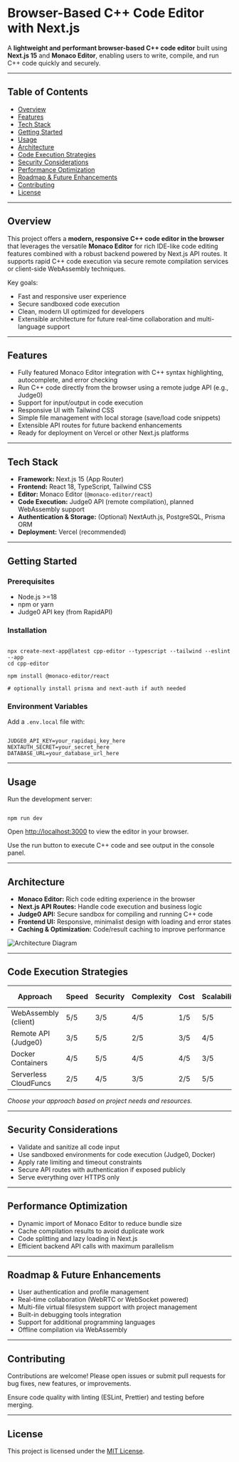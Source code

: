# Browser-Based C++ Code Editor with Next.js

A **lightweight and performant browser-based C++ code editor** built using **Next.js 15** and **Monaco Editor**, enabling users to write, compile, and run C++ code quickly and securely.

---

## Table of Contents

- [Overview](#overview)
- [Features](#features)
- [Tech Stack](#tech-stack)
- [Getting Started](#getting-started)
- [Usage](#usage)
- [Architecture](#architecture)
- [Code Execution Strategies](#code-execution-strategies)
- [Security Considerations](#security-considerations)
- [Performance Optimization](#performance-optimization)
- [Roadmap & Future Enhancements](#roadmap--future-enhancements)
- [Contributing](#contributing)
- [License](#license)

---

## Overview

This project offers a **modern, responsive C++ code editor in the browser** that leverages the versatile **Monaco Editor** for rich IDE-like code editing features combined with a robust backend powered by Next.js API routes. It supports rapid C++ code execution via secure remote compilation services or client-side WebAssembly techniques.

Key goals:
- Fast and responsive user experience
- Secure sandboxed code execution
- Clean, modern UI optimized for developers
- Extensible architecture for future real-time collaboration and multi-language support

---

## Features

- Fully featured Monaco Editor integration with C++ syntax highlighting, autocomplete, and error checking
- Run C++ code directly from the browser using a remote judge API (e.g., Judge0)
- Support for input/output in code execution
- Responsive UI with Tailwind CSS
- Simple file management with local storage (save/load code snippets)
- Extensible API routes for future backend enhancements
- Ready for deployment on Vercel or other Next.js platforms

---

## Tech Stack

- **Framework:** Next.js 15 (App Router)
- **Frontend:** React 18, TypeScript, Tailwind CSS
- **Editor:** Monaco Editor (`@monaco-editor/react`)
- **Code Execution:** Judge0 API (remote compilation), planned WebAssembly support
- **Authentication & Storage:** (Optional) NextAuth.js, PostgreSQL, Prisma ORM
- **Deployment:** Vercel (recommended)

---

## Getting Started

### Prerequisites

- Node.js >=18
- npm or yarn
- Judge0 API key (from RapidAPI)

### Installation

```

npx create-next-app@latest cpp-editor --typescript --tailwind --eslint --app
cd cpp-editor

npm install @monaco-editor/react

# optionally install prisma and next-auth if auth needed

```

### Environment Variables

Add a `.env.local` file with:

```

JUDGE0_API_KEY=your_rapidapi_key_here
NEXTAUTH_SECRET=your_secret_here
DATABASE_URL=your_database_url_here

```

---

## Usage

Run the development server:

```

npm run dev

```

Open [http://localhost:3000](http://localhost:3000) to view the editor in your browser.

Use the run button to execute C++ code and see output in the console panel.

---

## Architecture

- **Monaco Editor:** Rich code editing experience in the browser
- **Next.js API Routes:** Handle code execution and business logic
- **Judge0 API:** Secure sandbox for compiling and running C++ code
- **Frontend UI:** Responsive, minimalist design with loading and error states
- **Caching & Optimization:** Code/result caching to improve performance

![Architecture Diagram](https://ppl-ai-code-interpreter-files.s3.amazonaws.com/web/direct-files/dbe33a2094f87ee5ac8d08e840ea86e2/eb93e3a0-8775-412f-8ce2-c8263ac5e302/184aad95.png)

---

## Code Execution Strategies

| Approach                | Speed | Security | Complexity | Cost  | Scalability | Offline Support |
| ----------------------- | ----- | -------- | ---------- | ----- | ----------- | -------------- |
| WebAssembly (client)    | 5/5   | 3/5      | 4/5        | 1/5   | 5/5         | Yes            |
| Remote API (Judge0)     | 3/5   | 5/5      | 2/5        | 3/5   | 4/5         | No             |
| Docker Containers       | 4/5   | 5/5      | 4/5        | 4/5   | 3/5         | No             |
| Serverless CloudFuncs   | 2/5   | 4/5      | 3/5        | 2/5   | 5/5         | No             |

*Choose your approach based on project needs and resources.*

---

## Security Considerations

- Validate and sanitize all code input
- Use sandboxed environments for code execution (Judge0, Docker)
- Apply rate limiting and timeout constraints
- Secure API routes with authentication if exposed publicly
- Serve everything over HTTPS only

---

## Performance Optimization

- Dynamic import of Monaco Editor to reduce bundle size
- Cache compilation results to avoid duplicate work
- Code splitting and lazy loading in Next.js
- Efficient backend API calls with maximum parallelism

---

## Roadmap & Future Enhancements

- User authentication and profile management
- Real-time collaboration (WebRTC or WebSocket powered)
- Multi-file virtual filesystem support with project management
- Built-in debugging tools integration
- Support for additional programming languages
- Offline compilation via WebAssembly

---

## Contributing

Contributions are welcome! Please open issues or submit pull requests for bug fixes, new features, or improvements.

Ensure code quality with linting (ESLint, Prettier) and testing before merging.

---

## License

This project is licensed under the [MIT License](LICENSE).

